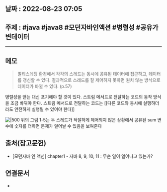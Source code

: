 ## 날짜 : 2022-08-23 07:05

## 주제 : #java #java8 #모던자바인액션 #병렬성 #공유가변데이터
----
## 메모
> 멀티스레딩 환경에서 각각의 스레드는 동시에 공유된 데이터에 접근하고, 데이터를 갱신할 수 있다. 결과적으로 스레드를 잘 제어하지 못하면 원치 않는 방식으로 데이터가 바뀔 수 있다. (p.57)


병렬성을 얻는 대신 포기해야 할 것이 있다. 
스트림 메서드로 전달하는 코드의 동작 방식을 조금 바꿔야 한다. 
스트림 메서드로 전달하는 코드는 [[다른 코드와 동시에 실행하더라도 안전하게 실행될 수 있어야 한다]]

![|500](IMG_8BB10A2A270C-1.jpeg)
위의 그림 1-5는 두 스레드가 적절하게 제어되지 않은 상황에서 공유된 sum 변수에 숫자를 더하면 문제가 일어날 수 있음을 보여준다






## 출처(참고문헌)
- [모던자바 인 액션] chapter1 - 자바 8, 9, 10, 11 : 무슨 일이 일어나고 있는가?

## 연결문서
- 

